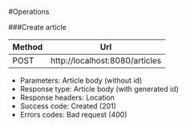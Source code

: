 #Operations

###Create article

| Method | Url |
|------|--------------|
| POST | http://localhost:8080/articles |

- Parameters: Article body (without id)
- Response type: Article body (with generated id)
- Response headers: Location
- Success code: Created (201)
- Errors codes: Bad request (400)
